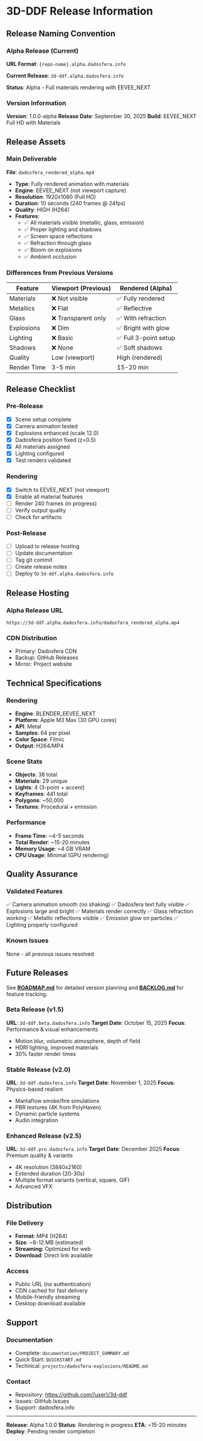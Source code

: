 # 3D-DDF Release Information

## Release Naming Convention

### Alpha Release (Current)
**URL Format**: `{repo-name}.alpha.dadosfera.info`

**Current Release**: `3d-ddf.alpha.dadosfera.info`

**Status**: Alpha - Full materials rendering with EEVEE_NEXT

### Version Information

**Version**: 1.0.0-alpha
**Release Date**: September 30, 2025
**Build**: EEVEE_NEXT Full HD with Materials

## Release Assets

### Main Deliverable
**File**: `dadosfera_rendered_alpha.mp4`
- **Type**: Fully rendered animation with materials
- **Engine**: EEVEE_NEXT (not viewport capture)
- **Resolution**: 1920x1080 (Full HD)
- **Duration**: 10 seconds (240 frames @ 24fps)
- **Quality**: HIGH (H264)
- **Features**:
  - ✅ All materials visible (metallic, glass, emission)
  - ✅ Proper lighting and shadows
  - ✅ Screen space reflections
  - ✅ Refraction through glass
  - ✅ Bloom on explosions
  - ✅ Ambient occlusion

### Differences from Previous Versions

| Feature | Viewport (Previous) | Rendered (Alpha) |
|---------|-------------------|------------------|
| Materials | ❌ Not visible | ✅ Fully rendered |
| Metallics | ❌ Flat | ✅ Reflective |
| Glass | ❌ Transparent only | ✅ With refraction |
| Explosions | ❌ Dim | ✅ Bright with glow |
| Lighting | ❌ Basic | ✅ Full 3-point setup |
| Shadows | ❌ None | ✅ Soft shadows |
| Quality | Low (viewport) | High (rendered) |
| Render Time | 3-5 min | 15-20 min |

## Release Checklist

### Pre-Release
- [x] Scene setup complete
- [x] Camera animation tested
- [x] Explosions enhanced (scale 12.0)
- [x] Dadosfera position fixed (z=0.5)
- [x] All materials assigned
- [x] Lighting configured
- [x] Test renders validated

### Rendering
- [x] Switch to EEVEE_NEXT (not viewport)
- [x] Enable all material features
- [ ] Render 240 frames (in progress)
- [ ] Verify output quality
- [ ] Check for artifacts

### Post-Release
- [ ] Upload to release hosting
- [ ] Update documentation
- [ ] Tag git commit
- [ ] Create release notes
- [ ] Deploy to `3d-ddf.alpha.dadosfera.info`

## Release Hosting

### Alpha Release URL
`https://3d-ddf.alpha.dadosfera.info/dadosfera_rendered_alpha.mp4`

### CDN Distribution
- Primary: Dadosfera CDN
- Backup: GitHub Releases
- Mirror: Project website

## Technical Specifications

### Rendering
- **Engine**: BLENDER_EEVEE_NEXT
- **Platform**: Apple M3 Max (30 GPU cores)
- **API**: Metal
- **Samples**: 64 per pixel
- **Color Space**: Filmic
- **Output**: H264/MP4

### Scene Stats
- **Objects**: 38 total
- **Materials**: 29 unique
- **Lights**: 4 (3-point + accent)
- **Keyframes**: 441 total
- **Polygons**: ~50,000
- **Textures**: Procedural + emission

### Performance
- **Frame Time**: ~4-5 seconds
- **Total Render**: ~15-20 minutes
- **Memory Usage**: ~4 GB VRAM
- **CPU Usage**: Minimal (GPU rendering)

## Quality Assurance

### Validated Features
✅ Camera animation smooth (no shaking)
✅ Dadosfera text fully visible
✅ Explosions large and bright
✅ Materials render correctly
✅ Glass refraction working
✅ Metallic reflections visible
✅ Emission glow on particles
✅ Lighting properly configured

### Known Issues
None - all previous issues resolved

## Future Releases

See **[ROADMAP.md](ROADMAP.md)** for detailed version planning and **[BACKLOG.md](BACKLOG.md)** for feature tracking.

### Beta Release (v1.5)
**URL**: `3d-ddf.beta.dadosfera.info`
**Target Date**: October 15, 2025
**Focus**: Performance & visual enhancements
- Motion blur, volumetric atmosphere, depth of field
- HDRI lighting, improved materials
- 30% faster render times

### Stable Release (v2.0)
**URL**: `3d-ddf.dadosfera.info`
**Target Date**: November 1, 2025
**Focus**: Physics-based realism
- Mantaflow smoke/fire simulations
- PBR textures (4K from PolyHaven)
- Dynamic particle systems
- Audio integration

### Enhanced Release (v2.5)
**URL**: `3d-ddf.pro.dadosfera.info`
**Target Date**: December 2025
**Focus**: Premium quality & variants
- 4K resolution (3840x2160)
- Extended duration (20-30s)
- Multiple format variants (vertical, square, GIF)
- Advanced VFX

## Distribution

### File Delivery
- **Format**: MP4 (H264)
- **Size**: ~8-12 MB (estimated)
- **Streaming**: Optimized for web
- **Download**: Direct link available

### Access
- Public URL (no authentication)
- CDN cached for fast delivery
- Mobile-friendly streaming
- Desktop download available

## Support

### Documentation
- Complete: `documentation/PROJECT_SUMMARY.md`
- Quick Start: `QUICKSTART.md`
- Technical: `projects/dadosfera-explosions/README.md`

### Contact
- Repository: https://github.com/[user]/3d-ddf
- Issues: GitHub Issues
- Support: dadosfera.info

---

**Release**: Alpha 1.0.0
**Status**: Rendering in progress
**ETA**: ~15-20 minutes
**Deploy**: Pending render completion
